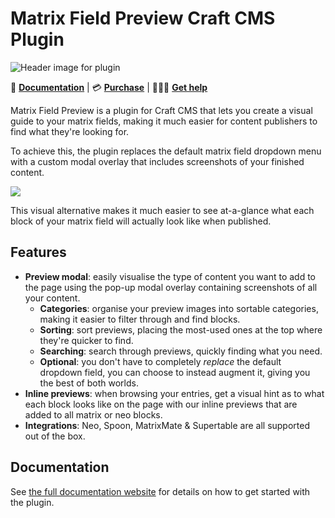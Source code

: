 # Matrix Field Preview Craft CMS Plugin

![Header image for plugin](https://craft-plugins-cdn.timmyomahony.com/website/matrix-field-preview/matrix-field-preview-plugin-header.png)

📓 [**Documentation**](https://craft-plugins.timmyomahony.com/matrix-field-preview?utm=github) | 💳 [**Purchase**](https://plugins.craftcms.com/matrix-field-preview?craft4) | 🤷🏻‍♂️ [**Get help**](https://craft-plugins.timmyomahony.com/matrix-field-preview/docs/get-help)

Matrix Field Preview is a plugin for Craft CMS that lets you create a visual guide to your matrix fields, making it much easier for content publishers to find what they're looking for.

To achieve this, the plugin replaces the default matrix field dropdown menu with a custom modal overlay that includes screenshots of your finished content.

![](https://craft-plugins-cdn.timmyomahony.com/website/matrix-field-preview/matrix-field-preview-video.gif)

This visual alternative makes it much easier to see at-a-glance what each block of your matrix field will actually look like when published.

## Features

- **Preview modal**: easily visualise the type of content you want to add to the page using the pop-up modal overlay containing screenshots of all your content.
  - **Categories**: organise your preview images into sortable categories, making it easier to filter through and find blocks.
  - **Sorting**: sort previews, placing the most-used ones at the top where they're quicker to find.
  - **Searching**: search through previews, quickly finding what you need.
  - **Optional**: you don't have to completely _replace_ the default dropdown field, you can choose to instead augment it, giving you the best of both worlds.
- **Inline previews**: when browsing your entries, get a visual hint as to what each block looks like on the page with our inline previews that are added to all matrix or neo blocks.
- **Integrations**: Neo, Spoon, MatrixMate & Supertable are all supported out of the box.

## Documentation

See [the full documentation website](https://craft-plugins.timmyomahony.com/matrix-field-preview) for details on how to get started with the plugin.
